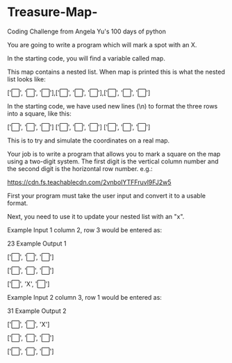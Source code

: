 # Treasure-Map-
Coding Challenge from Angela Yu's 100 days of python

You are going to write a program which will mark a spot with an X.

In the starting code, you will find a variable called map.

This map contains a nested list. When map is printed this is what the nested list looks like:

['⬜️', '⬜️', '⬜️'],['⬜️', '⬜️', '⬜️'],['⬜️', '⬜️', '⬜️']

In the starting code, we have used new lines (\n) to format the three rows into a square, like this:

['⬜️', '⬜️', '⬜️']
['⬜️', '⬜️', '⬜️']
['⬜️', '⬜️', '⬜️']

This is to try and simulate the coordinates on a real map.

Your job is to write a program that allows you to mark a square on the map using a two-digit system. The first digit is the vertical column number and the second digit is the horizontal row number. e.g.:

https://cdn.fs.teachablecdn.com/2vnboIYTFFruvl9FJ2w5

First your program must take the user input and convert it to a usable format.

Next, you need to use it to update your nested list with an "x".

Example Input 1
column 2, row 3 would be entered as:

23
Example Output 1


['⬜️', '⬜️', '⬜️']

['⬜️', '⬜️', '⬜️']

['⬜️', 'X', '⬜️']

Example Input 2
column 3, row 1 would be entered as:

31
Example Output 2


['⬜️', '⬜️', 'X']

['⬜️', '⬜️', '⬜️']

['⬜️', '⬜️', '⬜️']

